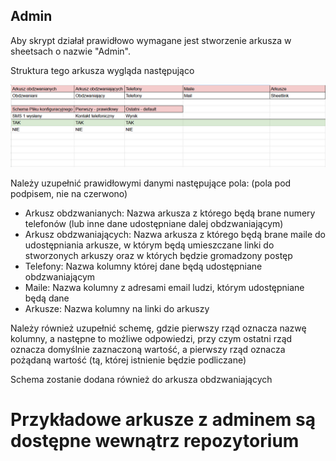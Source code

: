 ## Admin

Aby skrypt działał prawidłowo wymagane jest stworzenie arkusza w sheetsach o nazwie "Admin".

Struktura tego arkusza wygląda następująco

![schema](https://raw.githubusercontent.com/DSTGU/rozdzielanie-arkuszy/refs/heads/master/schema.png)

Należy uzupełnić prawidłowymi danymi następujące pola:
(pola pod podpisem, nie na czerwono)

- Arkusz obdzwanianych: Nazwa arkusza z którego będą brane numery telefonów (lub inne dane udostępniane dalej obdzwaniającym)
- Arkusz obdzwaniających: Nazwa arkusza z którego będą brane maile do udostępniania arkusze, w którym będą umieszczane linki do stworzonych arkuszy oraz w których będzie gromadzony postęp
- Telefony: Nazwa kolumny której dane będą udostępniane obdzwaniającym
- Maile: Nazwa kolumny z adresami email ludzi, którym udostępniane będą dane
- Arkusze: Nazwa kolumny na linki do arkuszy

Należy również uzupełnić schemę, gdzie pierwszy rząd oznacza nazwę kolumny, a następne to możliwe odpowiedzi, przy czym ostatni rząd oznacza domyślnie zaznaczoną wartość, a pierwszy rząd oznacza pożądaną wartość (tą, której istnienie będzie podliczane)

Schema zostanie dodana również do arkusza obdzwaniających

# Przykładowe arkusze z adminem są dostępne wewnątrz repozytorium
